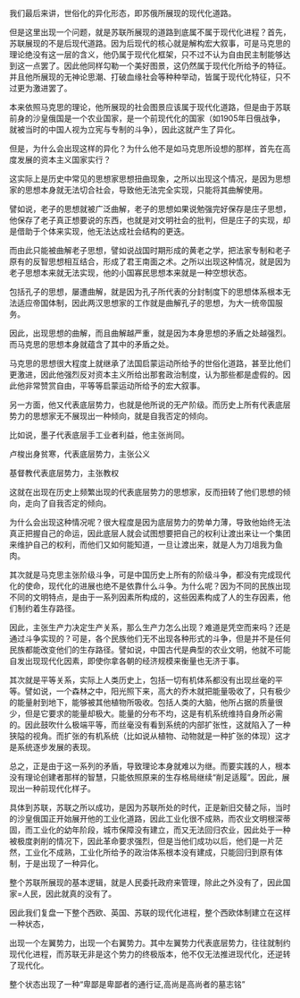 <p data-pid="zLRtXeox">我们最后来讲，世俗化的异化形态，即苏俄所展现的现代化道路。</p><p data-pid="ieIYYD9v">但是这里出现一个问题，就是苏联所展现的道路到底属不属于现代化进程？首先，苏联展现的不是后现代道路。因为后现代的核心就是解构宏大叙事，可是马克思的理论绝没有这一层的含义，他仍属于现代化框架，只不过不认为自由民主制能够达到这一点罢了。因此他同样勾勒一个美好图景，这仍然属于现代化所给予的特征。并且他所展现的无神论思潮、打破血缘社会等种种举动，皆属于现代化特征，只不过更为激进罢了。</p><p data-pid="o0dCi7Lj">本来依照马克思的理论，他所展现的社会图景应该属于现代化道路，但是由于苏联前身的沙皇俄国是一个农业国家，是一个前现代化的国家（如1905年日俄战争，就被当时的中国人视为立宪与专制的斗争），因此这就产生了异化。</p><p data-pid="uRC6JbuY">但是，为什么会出现这样的异化？为什么他不是如马克思所设想的那样，首先在高度发展的资本主义国家实行？</p><p data-pid="4BUDor29">这实际上是历史中常见的思想家思想扭曲现象，之所以出现这个情况，是因为思想家的思想本身就无法切合社会，导致他无法完全实现，只能将其曲解使用。</p><p data-pid="vrc6X3ZL">譬如说，老子的思想就被广泛曲解，老子的思想如果说勉强完好保存是庄子思想，他保存了老子真正想要说的东西，也就是对文明社会的批判，但是庄子的实现，却是借助于个体来实现，他无法达成社会结构的更迭。</p><p data-pid="qVq4mmW4">而由此只能被曲解老子思想，譬如说战国时期形成的黄老之学，把法家专制和老子原有的反智思想相互结合，形成了君王南面之术。之所以出现这种情况，就是因为老子思想本来就无法实现，他的小国寡民思想本来就是一种空想状态。</p><p data-pid="-u-n5a8z">包括孔子的思想，屡遭曲解，就是因为孔子所代表的分封制度下的思想体系根本无法适应帝国体制，因此两汉思想家的工作就是曲解孔子的思想，为大一统帝国服务。</p><p data-pid="55UukNgP">因此，出现思想的曲解，而且曲解越严重，就是因为本身思想的矛盾之处越强烈。而马克思的思想本身就蕴含了其中的矛盾之处。</p><p data-pid="kppw6Baf">马克思的思想很大程度上就继承了法国启蒙运动所给予的世俗化道路，甚至比他们更激进，因此他强烈反对资本主义所给出那套政治制度，认为那些都是虚假的。因此他非常赞赏自由，平等等启蒙运动所给予的宏大叙事。</p><p data-pid="OTZeo5CT">另一方面，他又代表底层势力，也就是他所说的无产阶级。而历史上所有代表底层势力的思想家无不展现出一种倾向，就是自我否定的倾向。</p><p data-pid="H9ei-xpi">比如说，墨子代表底层手工业者利益，他主张尚同。</p><p data-pid="XHqWzUUG">卢梭出身贫寒，代表底层势力，主张公义</p><p data-pid="v2dp356h">基督教代表底层势力，主张教权</p><p data-pid="xiEhuUEc">这就在出现在历史上频繁出现的代表底层势力的思想家，反而扭转了他们思想的倾向，走向了自我否定的倾向。</p><p data-pid="i2aHh682">为什么会出现这种情况呢？很大程度是因为底层势力的势单力薄，导致他始终无法真正把握自己的命运，因此底层人就会试图想要把自己的权利让渡出来让一个集团来维护自己的权利，而他们又如何能知道，一旦让渡出来，就是人为刀俎我为鱼肉。</p><p data-pid="gUw-IEkZ">其次就是马克思主张阶级斗争，可是中国历史上所有的阶级斗争，都没有完成现代化的使命，现代化的进展也绝不是依靠什么斗争。为什么呢？因为不同的民族出现不同的文明特点，是由于一系列因素所构成的，这些因素构成了人的生存因素，他们制约着生存路径。</p><p data-pid="oCApzZB_">因此，主张生产力决定生产关系，那么生产力怎么出现？难道是凭空而来吗？还是通过斗争实现的？可是，各个民族他们无不出现各种形式的斗争，但是并不是任何民族都能改变他们的生存路径。譬如说，中国古代是典型的农业文明，他就不可能自发出现现代化因素，即使你拿各朝的经济规模来衡量也无济于事。</p><p data-pid="rS7Kuw71">其次就是平等关系，实际上人类历史上，包括一切有机体系都没有出现丝毫的平等。譬如说，一个森林之中，阳光照下来，高大的乔木就把能量吸收了，只有极少的能量射到地下，能够被其他植物所吸收。包括人类的大脑，他所占据的质量很少，但是它要求的能量却极大。能量的分布不均，这是有机系统维持自身所必需的。因此鼓吹什么极端平等，而丝毫没有看到系统的内部扩张性，这就陷入了一种狭隘的视角。而扩张的有机系统（比如说从植物、动物就是一种扩张的体现）这才是系统逐步发展的表现。</p><p data-pid="ogo4guR7">总之，正是由于这一系列的矛盾，导致理论本身就难以为继。而要实践的人，根本没有理论创建者那样的智慧，只能依照原来的生存格局继续“削足适履”。因此，展现出一种前现代化样子。</p><p data-pid="NinuYfxb">具体到苏联，苏联之所以成功，是因为苏联所处的时代，正是新旧交替之际，当时的沙皇俄国正开始展开他的工业化道路，因此工业化很不成熟，而农业文明根深蒂固，而工业化的幼年阶段，城市保障没有建立，而又无法回归农业，因此处于一种被极度剥削的情况下，因此革命要求强烈，但是当他们成功以后，他们是一片茫然，工业化不成熟，工业化所给予的政治体系根本没有建成，只能回归到原有体制，于是出现了一种异化。</p><p data-pid="yoZLyOP8">整个苏联所展现的基本逻辑，就是人民委托政府来管理，除此之外没有了，因此国家=人民，因此就真的没有了。</p><p data-pid="PCu8Zl3a">因此我们复盘一下整个西欧、英国、苏联的现代化进程，整个西欧体制建立在这样一种状态，</p><p data-pid="1XAR-plM">出现一个左翼势力，出现一个右翼势力。其中左翼势力代表底层势力，往往就制约现代化进程，而苏联无非是这个势力的终极版本，他不仅无法推进现代化，还逆转了现代化。</p><p data-pid="ITnWa-4j">整个状态出现了一种“卑鄙是卑鄙者的通行证,高尚是高尚者的墓志铭”</p><p></p>